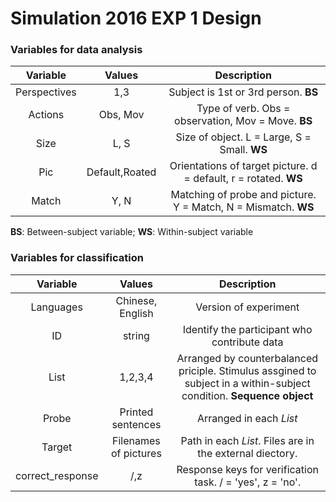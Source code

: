 Simulation 2016 EXP 1 Design
===

### Variables for data analysis

| Variable | Values | Description |
|:---:|:---:|:---:|
| Perspectives | 1,3 | Subject is 1st or 3rd person. **BS**|
| Actions | Obs, Mov | Type of verb. Obs = observation, Mov = Move. **BS**|
| Size | L, S | Size of object. L = Large, S = Small. **WS** |
| Pic | Default,Roated | Orientations of target picture. d = default, r = rotated. **WS** |
| Match | Y, N | Matching of probe and picture. Y = Match, N = Mismatch. **WS** |  

**BS**: Between-subject variable; **WS**: Within-subject variable

### Variables for classification

| Variable | Values | Description |
|:---:|:---:|:---:|
| Languages | Chinese, English | Version of experiment |
| ID | string | Identify the participant who contribute data |
| List | 1,2,3,4 | Arranged by counterbalanced priciple. Stimulus assgined to subject in a within-subject condition. **Sequence object** | 
| Probe | Printed sentences | Arranged in each *List* |
| Target | Filenames of pictures | Path in each *List*. Files are in the external diectory. |
| correct_response| /,z | Response keys for verification task. / = 'yes', z = 'no'. |
